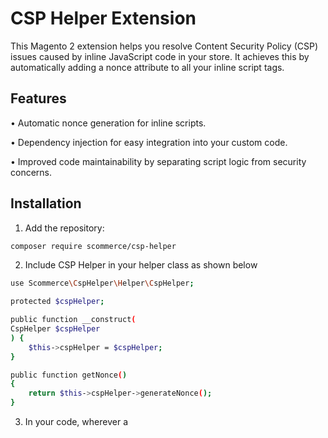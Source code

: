 # CSP Helper Extension

This Magento 2 extension helps you resolve Content Security Policy (CSP) issues caused by inline JavaScript code in your store. It achieves this by automatically adding a nonce attribute to all your inline script tags.

## Features
•  Automatic nonce generation for inline scripts.

•  Dependency injection for easy integration into your custom code.

•  Improved code maintainability by separating script logic from security concerns.


## Installation
1. Add the repository:

```bash
composer require scommerce/csp-helper
```

2. Include CSP Helper in your helper class as shown below
```bash
use Scommerce\CspHelper\Helper\CspHelper;

protected $cspHelper;

public function __construct(
CspHelper $cspHelper
) {
    $this->cspHelper = $cspHelper;
}

public function getNonce()
{
    return $this->cspHelper->generateNonce();
}
```

3. In your code, wherever a **<script>** tag is used, incorporate the helper class and append the **getNonce** function as shown below
```bash
<script type="text/javascript" <?= $helper->getNonce(); ?>>
       // Your script code here
</script>
```

**Important Note**

If the **generateNonce()** function fails to generate a nonce (potentially on Magento versions 2.4.6 and below), an empty string will be added to the nonce attribute.

**How it Works**

The extension utilises the **Scommerce\CspHelper\Helper\CspHelper** class. This class injects itself into your Helper, Block, or ViewModel classes using dependency injection. The **getNonce()** function within this class generates a unique, random string called a nonce. This nonce is then added as the nonce attribute to your inline script tags.

**Benefits**

•  Simplifies CSP compliance.

•  Reduces the risk of malicious script execution.

•  Improves code maintainability.

**Need Help**

If you require assistance with implementing this on your website to resolve CSP inline JavaScript errors, feel free to reach out to us via email at [support@scommerce-mage.com](mailto:support@scommerce-mage.com).

**Looking for a Complete Solution?**

For a comprehensive resolution of other CSP errors on your site, consider utilizing our <a href="https://www.scommerce-mage.com/magento-2-csp-whitelisting.html" target="_blank">CSP Whitelist Extension</a>. It provides the capability to whitelist URLs for any CSP directive directly from the Magento admin panel. Learn more about it <a href="https://www.scommerce-mage.com/magento-2-csp-whitelisting.html" target="_blank">here</a>.


**Disclaimer**

This extension is provided as-is with no warranty. It is recommended to thoroughly test the extension in a development environment before deploying it to a live store.
